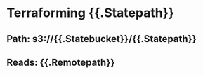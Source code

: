 # Terraforming {{.Statepath}}

## Path: s3://{{.Statebucket}}/{{.Statepath}}

## Reads: {{.Remotepath}}

